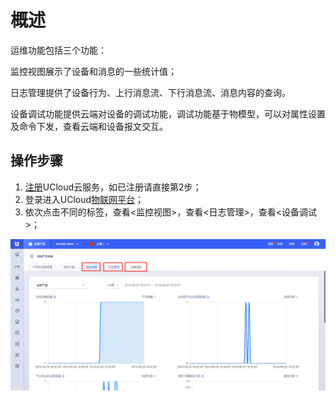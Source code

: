 # 概述

运维功能包括三个功能：

监控视图展示了设备和消息的一些统计值；

日志管理提供了设备行为、上行消息流、下行消息流、消息内容的查询。

设备调试功能提供云端对设备的调试功能，调试功能基于物模型，可以对属性设置及命令下发，查看云端和设备报文交互。



## 操作步骤
1. [注册](https://passport.ucloud.cn/#register)UCloud云服务，如已注册请直接第2步；
2. 登录进入UCloud[物联网平台](https://console.ucloud.cn/uiot)；
3. 依次点击不同的标签，查看<监控视图>，查看<日志管理>，查看<设备调试>；

![监控日志和调试](/images/监控日志和调试.png)